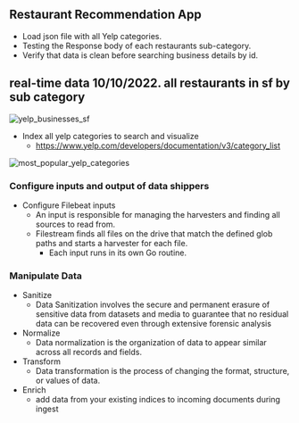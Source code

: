 ## Restaurant Recommendation App

- Load json file with all Yelp categories.
- Testing the Response body of each restaurants sub-category. 
- Verify that data is clean before searching business details by id.

## real-time data 10/10/2022. all restaurants in sf by sub category
![yelp_businesses_sf](https://user-images.githubusercontent.com/54422342/194987591-2679c0f1-3e7a-4204-9695-a03b3aefaf04.jpg)


- Index all yelp categories to search and visualize
  - https://www.yelp.com/developers/documentation/v3/category_list
      
![most_popular_yelp_categories](https://user-images.githubusercontent.com/54422342/193863560-83920614-5029-49f9-9ea5-fa541c9bf262.jpg)  

### Configure inputs and output of data shippers
- Configure Filebeat inputs
  - An input is responsible for managing the harvesters and finding all sources to read from.
  - Filestream finds all files on the drive that match the defined glob paths and starts a harvester for each file. 
    - Each input runs in its own Go routine.

### Manipulate Data
- Sanitize
  - Data Sanitization involves the secure and permanent erasure of sensitive data from datasets and media to guarantee that no residual data can be recovered even
  through extensive forensic analysis
- Normalize
  - Data normalization is the organization of data to appear similar across all records and fields. 
- Transform
  - Data transformation is the process of changing the format, structure, or values of data.
- Enrich 
  - add data from your existing indices to incoming documents during ingest



